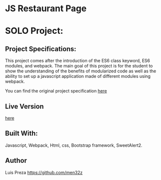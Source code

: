 # JS Restaurant Page
# SOLO Project:
## Project Specifications:

This project comes after the introduction of the ES6 class keyword, ES6 modules, and webpack. The main goal of this project is for the student to show the understanding of the benefits of modularized code as well as the ability to set up a javascript application made of different modules using webpack.

You can find the original project specification [here](https://www.theodinproject.com/courses/javascript/lessons/restaurant-page)

## Live Version

[here](https://raw.githack.com/men32z/js-restaurant-page/the-page/dist/index.html)

## Built With:

Javascript, Webpack, Html, css,  Bootstrap framework, SweetAlert2.

## Author
Luis Preza https://github.com/men32z
